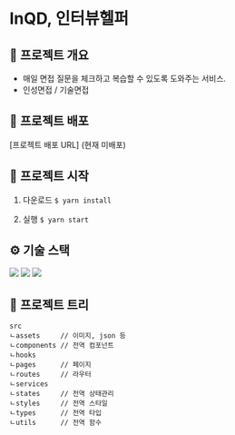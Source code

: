 # InQD, 인터뷰헬퍼

## 📜 프로젝트 개요
- 매일 면접 질문을 체크하고 복습할 수 있도록 도와주는 서비스.
- 인성면접 / 기술면접 

## 🔗 프로젝트 배포
[프로젝트 배포 URL] (현재 미배포)

## 📍 프로젝트 시작
1. 다운로드
```$ yarn install```

2. 실행
```$ yarn start```

## ⚙ 기술 스택
  <img src="https://img.shields.io/badge/TypeScript-v4.4.2-blue"/>
  <img src="https://img.shields.io/badge/React-v18.1.0-blue"/>

  <img src="https://img.shields.io/badge/React Router Dom-v6.3.0-blue"/>

## 🎄 프로젝트 트리

```
src
ㄴassets     // 이미지, json 등
ㄴcomponents // 전역 컴포넌트
ㄴhooks
ㄴpages      // 페이지
ㄴroutes     // 라우터
ㄴservices
ㄴstates     // 전역 상태관리
ㄴstyles     // 전역 스타일
ㄴtypes      // 전역 타입
ㄴutils      // 전역 함수
```

